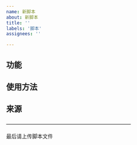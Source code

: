 ```yaml
---
name: 新脚本
about: 新脚本
title: ''
labels: '脚本'
assignees: ''

---
```


## 功能


## 使用方法


## 来源


————————————————————————

最后请上传脚本文件

